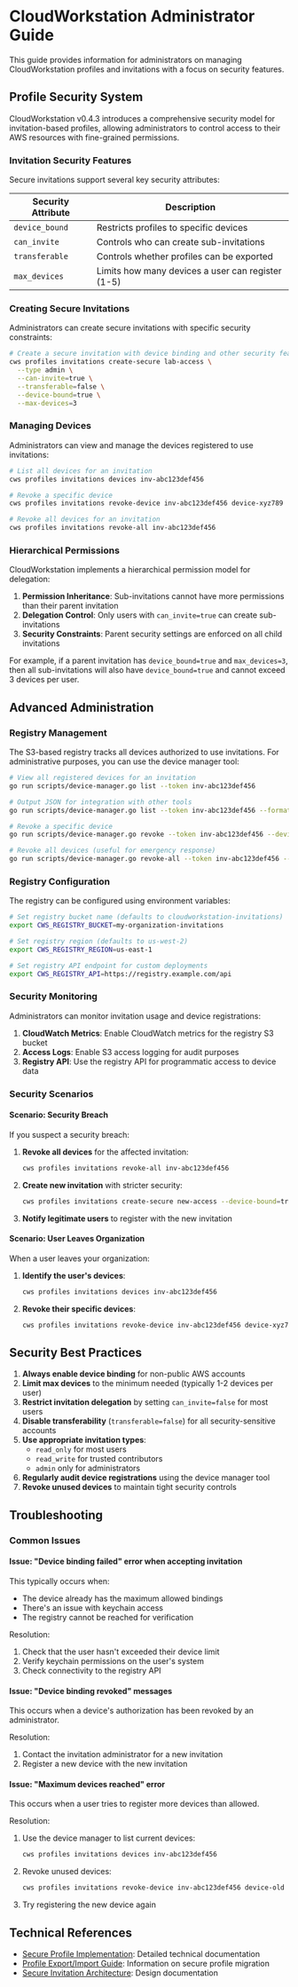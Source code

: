 # CloudWorkstation Administrator Guide

This guide provides information for administrators on managing CloudWorkstation profiles and invitations with a focus on security features.

## Profile Security System

CloudWorkstation v0.4.3 introduces a comprehensive security model for invitation-based profiles, allowing administrators to control access to their AWS resources with fine-grained permissions.

### Invitation Security Features

Secure invitations support several key security attributes:

| Security Attribute | Description |
|-------------------|-------------|
| `device_bound`    | Restricts profiles to specific devices |
| `can_invite`      | Controls who can create sub-invitations |
| `transferable`    | Controls whether profiles can be exported |
| `max_devices`     | Limits how many devices a user can register (1-5) |

### Creating Secure Invitations

Administrators can create secure invitations with specific security constraints:

```bash
# Create a secure invitation with device binding and other security features
cws profiles invitations create-secure lab-access \
  --type admin \
  --can-invite=true \
  --transferable=false \
  --device-bound=true \
  --max-devices=3
```

### Managing Devices

Administrators can view and manage the devices registered to use invitations:

```bash
# List all devices for an invitation
cws profiles invitations devices inv-abc123def456

# Revoke a specific device
cws profiles invitations revoke-device inv-abc123def456 device-xyz789

# Revoke all devices for an invitation
cws profiles invitations revoke-all inv-abc123def456
```

### Hierarchical Permissions

CloudWorkstation implements a hierarchical permission model for delegation:

1. **Permission Inheritance**: Sub-invitations cannot have more permissions than their parent invitation
2. **Delegation Control**: Only users with `can_invite=true` can create sub-invitations
3. **Security Constraints**: Parent security settings are enforced on all child invitations

For example, if a parent invitation has `device_bound=true` and `max_devices=3`, then all sub-invitations will also have `device_bound=true` and cannot exceed 3 devices per user.

## Advanced Administration

### Registry Management

The S3-based registry tracks all devices authorized to use invitations. For administrative purposes, you can use the device manager tool:

```bash
# View all registered devices for an invitation
go run scripts/device-manager.go list --token inv-abc123def456

# Output JSON for integration with other tools
go run scripts/device-manager.go list --token inv-abc123def456 --format json

# Revoke a specific device
go run scripts/device-manager.go revoke --token inv-abc123def456 --device device-xyz789

# Revoke all devices (useful for emergency response)
go run scripts/device-manager.go revoke-all --token inv-abc123def456 --force
```

### Registry Configuration

The registry can be configured using environment variables:

```bash
# Set registry bucket name (defaults to cloudworkstation-invitations)
export CWS_REGISTRY_BUCKET=my-organization-invitations

# Set registry region (defaults to us-west-2)
export CWS_REGISTRY_REGION=us-east-1

# Set registry API endpoint for custom deployments
export CWS_REGISTRY_API=https://registry.example.com/api
```

### Security Monitoring

Administrators can monitor invitation usage and device registrations:

1. **CloudWatch Metrics**: Enable CloudWatch metrics for the registry S3 bucket
2. **Access Logs**: Enable S3 access logging for audit purposes
3. **Registry API**: Use the registry API for programmatic access to device data

### Security Scenarios

#### Scenario: Security Breach

If you suspect a security breach:

1. **Revoke all devices** for the affected invitation:
   ```bash
   cws profiles invitations revoke-all inv-abc123def456
   ```

2. **Create new invitation** with stricter security:
   ```bash
   cws profiles invitations create-secure new-access --device-bound=true --max-devices=1
   ```

3. **Notify legitimate users** to register with the new invitation

#### Scenario: User Leaves Organization

When a user leaves your organization:

1. **Identify the user's devices**:
   ```bash
   cws profiles invitations devices inv-abc123def456
   ```

2. **Revoke their specific devices**:
   ```bash
   cws profiles invitations revoke-device inv-abc123def456 device-xyz789
   ```

## Security Best Practices

1. **Always enable device binding** for non-public AWS accounts
2. **Limit max devices** to the minimum needed (typically 1-2 devices per user)
3. **Restrict invitation delegation** by setting `can_invite=false` for most users
4. **Disable transferability** (`transferable=false`) for all security-sensitive accounts
5. **Use appropriate invitation types**:
   - `read_only` for most users
   - `read_write` for trusted contributors
   - `admin` only for administrators
6. **Regularly audit device registrations** using the device manager tool
7. **Revoke unused devices** to maintain tight security controls

## Troubleshooting

### Common Issues

#### Issue: "Device binding failed" error when accepting invitation

This typically occurs when:
- The device already has the maximum allowed bindings
- There's an issue with keychain access
- The registry cannot be reached for verification

Resolution:
1. Check that the user hasn't exceeded their device limit
2. Verify keychain permissions on the user's system
3. Check connectivity to the registry API

#### Issue: "Device binding revoked" messages

This occurs when a device's authorization has been revoked by an administrator.

Resolution:
1. Contact the invitation administrator for a new invitation
2. Register a new device with the new invitation

#### Issue: "Maximum devices reached" error

This occurs when a user tries to register more devices than allowed.

Resolution:
1. Use the device manager to list current devices:
   ```bash
   cws profiles invitations devices inv-abc123def456
   ```
2. Revoke unused devices:
   ```bash
   cws profiles invitations revoke-device inv-abc123def456 device-old
   ```
3. Try registering the new device again

## Technical References

- [Secure Profile Implementation](SECURE_PROFILE_IMPLEMENTATION.md): Detailed technical documentation
- [Profile Export/Import Guide](PROFILE_EXPORT_IMPORT.md): Information on secure profile migration
- [Secure Invitation Architecture](SECURE_INVITATION_ARCHITECTURE.md): Design documentation